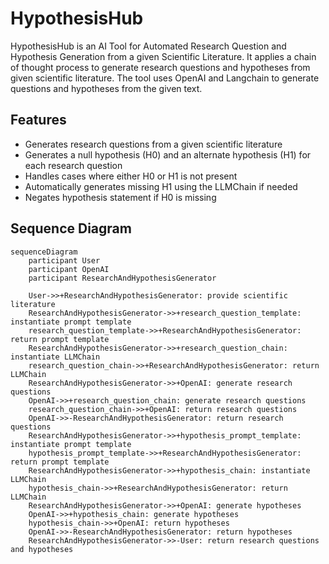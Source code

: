 # HypothesisHub
HypothesisHub is an AI Tool for Automated Research Question and Hypothesis Generation from a given Scientific Literature. It applies a chain of thought process to generate research questions and hypotheses from given scientific literature. The tool uses OpenAI and Langchain to generate questions and hypotheses from the given text.

## Features
- Generates research questions from a given scientific literature
- Generates a null hypothesis (H0) and an alternate hypothesis (H1) for each research question
- Handles cases where either H0 or H1 is not present
- Automatically generates missing H1 using the LLMChain if needed
- Negates hypothesis statement if H0 is missing

## Sequence Diagram
``` mermaid
sequenceDiagram
    participant User
    participant OpenAI
    participant ResearchAndHypothesisGenerator

    User->>+ResearchAndHypothesisGenerator: provide scientific literature
    ResearchAndHypothesisGenerator->>+research_question_template: instantiate prompt template
    research_question_template->>+ResearchAndHypothesisGenerator: return prompt template
    ResearchAndHypothesisGenerator->>+research_question_chain: instantiate LLMChain
    research_question_chain->>+ResearchAndHypothesisGenerator: return LLMChain
    ResearchAndHypothesisGenerator->>+OpenAI: generate research questions
    OpenAI->>+research_question_chain: generate research questions
    research_question_chain->>+OpenAI: return research questions
    OpenAI->>-ResearchAndHypothesisGenerator: return research questions
    ResearchAndHypothesisGenerator->>+hypothesis_prompt_template: instantiate prompt template
    hypothesis_prompt_template->>+ResearchAndHypothesisGenerator: return prompt template
    ResearchAndHypothesisGenerator->>+hypothesis_chain: instantiate LLMChain
    hypothesis_chain->>+ResearchAndHypothesisGenerator: return LLMChain
    ResearchAndHypothesisGenerator->>+OpenAI: generate hypotheses
    OpenAI->>+hypothesis_chain: generate hypotheses
    hypothesis_chain->>+OpenAI: return hypotheses
    OpenAI->>-ResearchAndHypothesisGenerator: return hypotheses
    ResearchAndHypothesisGenerator->>-User: return research questions and hypotheses
```
